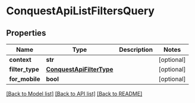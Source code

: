 # ConquestApiListFiltersQuery

## Properties
Name | Type | Description | Notes
------------ | ------------- | ------------- | -------------
**context** | **str** |  | [optional] 
**filter_type** | [**ConquestApiFilterType**](ConquestApiFilterType.md) |  | [optional] 
**for_mobile** | **bool** |  | [optional] 

[[Back to Model list]](../README.md#documentation-for-models) [[Back to API list]](../README.md#documentation-for-api-endpoints) [[Back to README]](../README.md)


